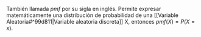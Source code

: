 También llamada $pmf$ por su sigla en inglés. Permite expresar matemáticamente una distribución de probabilidad de una [[Variable Aleatoria#^99d811|Variable aleatoria discreta]] X, entonces $pmf(X)=P(X=x)$. 
